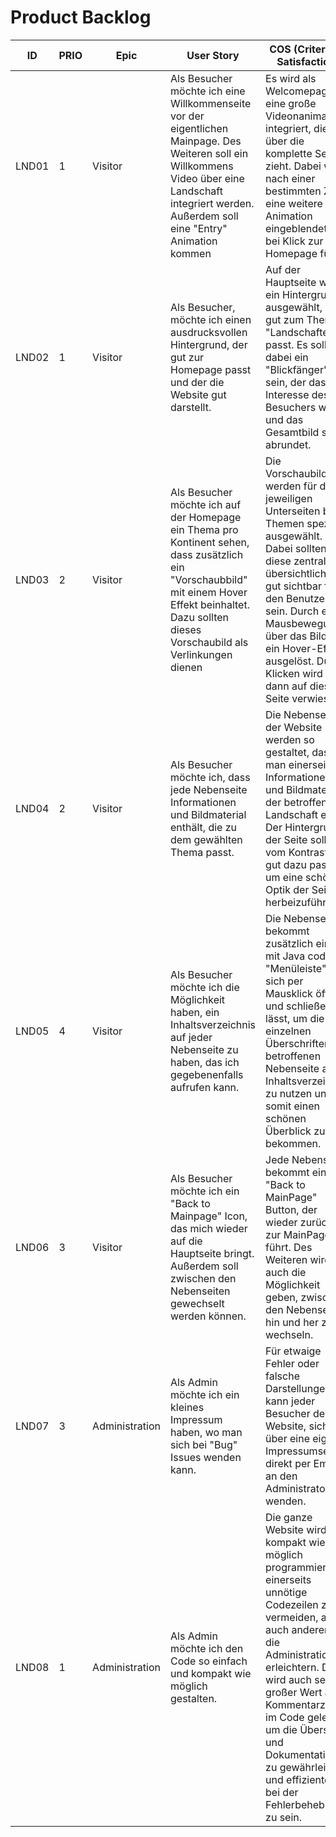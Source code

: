# Product Backlog

| ID    | PRIO | Epic         | User Story                 | COS (Criteria of Satisfaction) | Effort |
|-------|------|--------------|-----------------------------|--------------------------------|--------|
| LND01| 1    | Visitor       | Als Besucher möchte ich eine Willkommenseite vor der eigentlichen Mainpage. Des Weiteren soll ein Willkommens Video über eine Landschaft integriert werden. Außerdem soll eine "Entry" Animation kommen | Es wird als Welcomepage eine große Videonanimation integriert, die sich über die komplette Seite zieht. Dabei wird nach einer bestimmten Zeit eine weitere Animation eingeblendet, die bei Klick zur Homepage führt.              |        |
| LND02| 1    | Visitor       | Als Besucher, möchte ich einen ausdrucksvollen Hintergrund, der gut zur Homepage passt und der die Website gut darstellt.                         | Auf der Hauptseite wird ein Hintergrund ausgewählt, der gut zum Thema "Landschaften" passt. Es sollte dabei ein "Blickfänger" sein, der das Interesse des Besuchers weckt und das Gesamtbild schön abrundet.                   |        |
| LND03| 2    | Visitor       | Als Besucher möchte ich auf der Homepage ein Thema pro Kontinent sehen, dass zusätzlich ein "Vorschaubbild" mit einem Hover Effekt beinhaltet. Dazu sollten dieses Vorschaubild als Verlinkungen dienen         | Die Vorschaubilder werden für die jeweiligen Unterseiten bzw. Themen speziell ausgewählt. Dabei sollten diese zentral, übersichtlich und gut sichtbar für den Benutzer sein. Durch eine Mausbewegung über das Bild wird ein Hover-Effekt ausgelöst. Durch Klicken wird er dann auf diese Seite verwiesen. |        |
| LND04| 2    | Visitor       | Als Besucher möchte ich, dass jede Nebenseite Informationen und Bildmaterial enthält, die zu dem gewählten Thema passt.                           | Die Nebenseiten der Website werden so gestaltet, dass man einerseits Informationen und Bildmaterial der betroffenen Landschaft erhält. Der Hintergrund der Seite sollte vom Kontrast her gut dazu passen, um eine schöne Optik der Seite herbeizuführen.                                |        |
| LND05| 4    | Visitor       | Als Besucher möchte ich die Möglichkeit haben, ein Inhaltsverzeichnis auf jeder Nebenseite zu haben, das ich gegebenenfalls aufrufen kann.        | Die Nebenseite bekommt zusätzlich eine mit Java codierte "Menüleiste", die sich per Mausklick öffnen und schließen lässt, um die einzelnen Überschriften der betroffenen Nebenseite als Inhaltsverzeichnis zu nutzen und somit einen schönen Überblick zu bekommen.        |        |
| LND06| 3    | Visitor       | Als Besucher möchte ich ein "Back to Mainpage" Icon, das mich wieder auf die Hauptseite bringt. Außerdem soll zwischen den Nebenseiten gewechselt werden können. | Jede Nebenseite bekommt einen "Back to MainPage" Button, der wieder zurück zur MainPage führt. Des Weiteren wird es auch die Möglichkeit geben, zwischen den Nebenseiten hin und her zu wechseln.                         |        |
| LND07| 3    | Administration| Als Admin möchte ich ein kleines Impressum haben, wo man sich bei "Bug" Issues wenden kann.                                                    | Für etwaige Fehler oder falsche Darstellungen kann jeder Besucher der Website, sich über eine eigene Impressumseite direkt per Email an den Administrator wenden.                                                                |        |
| LND08| 1    | Administration| Als Admin möchte ich den Code so einfach und kompakt wie möglich gestalten.                                                                    | Die ganze Website wird so kompakt wie möglich programmiert, um einerseits unnötige Codezeilen zu vermeiden, aber auch andererseits die Administration zu erleichtern. Dabei wird auch sehr großer Wert auf Kommentarzeilen im Code gelegt, um die Übersicht und Dokumentation zu gewährleisten und effizienter bei der Fehlerbehebung zu sein. |        |
